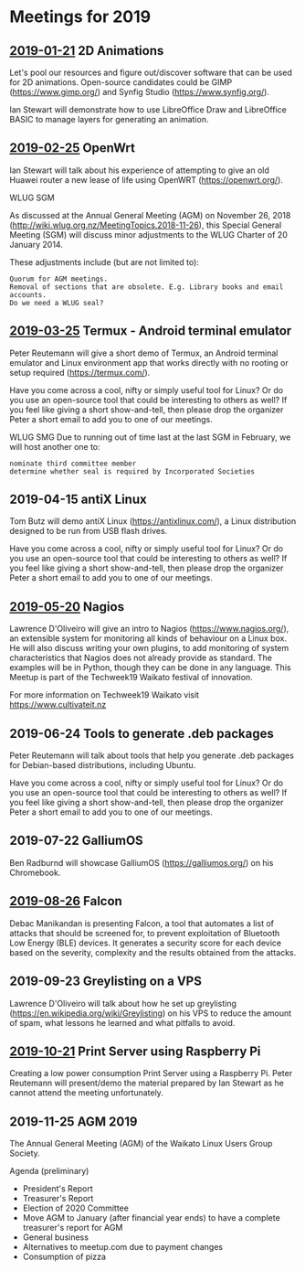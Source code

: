 # Meetings for 2019

## [2019-01-21](2019-01-21) 2D Animations

Let's pool our resources and figure out/discover software that can be used for 2D animations. Open-source candidates could be GIMP (https://www.gimp.org/) and Synfig Studio (https://www.synfig.org/).

Ian Stewart will demonstrate how to use LibreOffice Draw and LibreOffice BASIC to manage layers for generating an animation.

## [2019-02-25](2019-02-25) OpenWrt

Ian Stewart will talk about his experience of attempting to give an old Huawei router a new lease of life using OpenWRT (https://openwrt.org/).

WLUG SGM

As discussed at the Annual General Meeting (AGM) on November 26, 2018 (http://wiki.wlug.org.nz/MeetingTopics.2018-11-26), this Special General Meeting (SGM) will discuss minor adjustments to the WLUG Charter of 20 January 2014.

These adjustments include (but are not limited to):

    Quorum for AGM meetings.
    Removal of sections that are obsolete. E.g. Library books and email accounts.
    Do we need a WLUG seal?


## [2019-03-25](2019-03-25) Termux - Android terminal emulator

Peter Reutemann will give a short demo of Termux, an Android terminal emulator and Linux environment app that works directly with no rooting or setup required (https://termux.com/).

Have you come across a cool, nifty or simply useful tool for Linux? Or do you use an open-source tool that could be interesting to others as well? If you feel like giving a short show-and-tell, then please drop the organizer Peter a short email to add you to one of our meetings.

WLUG SMG
Due to running out of time last at the last SGM in February, we will host another one to:

    nominate third committee member
    determine whether seal is required by Incorporated Societies


## 2019-04-15 antiX Linux

Tom Butz will demo antiX Linux (https://antixlinux.com/), a Linux distribution designed to be run from USB flash drives.

Have you come across a cool, nifty or simply useful tool for Linux? Or do you use an open-source tool that could be interesting to others as well? If you feel like giving a short show-and-tell, then please drop the organizer Peter a short email to add you to one of our meetings.

## [2019-05-20](2019-05-20) Nagios

Lawrence D'Oliveiro will give an intro to Nagios (https://www.nagios.org/), an extensible system for monitoring all kinds of behaviour on a Linux box. He will also discuss writing your own plugins, to add monitoring of system characteristics that Nagios does not already provide as standard. The examples will be in Python, though they can be done in any language.
This Meetup is part of the Techweek19 Waikato festival of innovation.

For more information on Techweek19 Waikato visit
https://www.cultivateit.nz

## 2019-06-24 Tools to generate .deb packages

Peter Reutemann will talk about tools that help you generate .deb packages for Debian-based distributions, including Ubuntu.

Have you come across a cool, nifty or simply useful tool for Linux? Or do you use an open-source tool that could be interesting to others as well? If you feel like giving a short show-and-tell, then please drop the organizer Peter a short email to add you to one of our meetings.

## 2019-07-22 GalliumOS

Ben Radburnd will showcase GalliumOS (https://galliumos.org/) on his Chromebook.

## [2019-08-26](2019-06-24) Falcon

Debac Manikandan is presenting Falcon, a tool that automates a list of attacks that should be screened for, to prevent exploitation of Bluetooth Low Energy (BLE) devices. It generates a security score for each device based on the severity, complexity and the results obtained from the attacks.

## 2019-09-23 Greylisting on a VPS

Lawrence D'Oliveiro will talk about how he set up greylisting (https://en.wikipedia.org/wiki/Greylisting) on his VPS to reduce the amount of spam, what lessons he learned and what pitfalls to avoid.

## [2019-10-21](2019-10-21) Print Server using Raspberry Pi

Creating a low power consumption Print Server using a Raspberry Pi. Peter Reutemann will present/demo the material prepared by Ian Stewart as he cannot attend the meeting unfortunately.

## 2019-11-25 AGM 2019

The Annual General Meeting (AGM) of the Waikato Linux Users Group Society.

Agenda (preliminary)
* President's Report
* Treasurer's Report
* Election of 2020 Committee
* Move AGM to January (after financial year ends) to have a complete treasurer's report for AGM
* General business
* Alternatives to meetup.com due to payment changes
* Consumption of pizza
